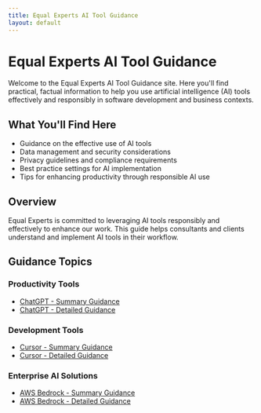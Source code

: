 ```yaml
---
title: Equal Experts AI Tool Guidance
layout: default
---
```


# Equal Experts AI Tool Guidance

Welcome to the Equal Experts AI Tool Guidance site. Here you'll find practical, factual information to help you use artificial intelligence (AI) tools effectively and responsibly in software development and business contexts.

## What You'll Find Here

- Guidance on the effective use of AI tools
- Data management and security considerations
- Privacy guidelines and compliance requirements
- Best practice settings for AI implementation
- Tips for enhancing productivity through responsible AI use

## Overview

Equal Experts is committed to leveraging AI tools responsibly and effectively to enhance our work. This guide helps consultants and clients understand and implement AI tools in their workflow.

## Guidance Topics

### Productivity Tools
- [ChatGPT - Summary Guidance](tool-guidance/chat-gpt-summary.md)
- [ChatGPT - Detailed Guidance](tool-guidance/chat-gpt-detailed.md)

### Development Tools
- [Cursor - Summary Guidance](tool-guidance/cursor-summary.md)
- [Cursor - Detailed Guidance](tool-guidance/cursor-detailed.md)

### Enterprise AI Solutions
- [AWS Bedrock - Summary Guidance](tool-guidance/aws-bedrock-summary.md)
- [AWS Bedrock - Detailed Guidance](tool-guidance/aws-bedrock-detailed-todd.md) 